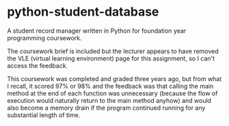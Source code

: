 # python-student-database

A student record manager written in Python for foundation year programming coursework.

The coursework brief is included but the lecturer appears to have removed the VLE (virtual learning environment) page for this assignment, so I can't access the feedback.

This coursework was completed and graded three years ago, but from what I recall, it scored 97% or 98% and the feedback was that calling the main method at the end of each function was unnecessary (because the flow of execution would naturally return to the main method anyhow) and would also become a memory drain if the program continued running for any substantial length of time.
